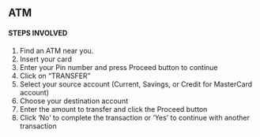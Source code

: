 ## ATM

#### STEPS INVOLVED

1. Find an ATM near you.
2. Insert your card
3. Enter your Pin number and press Proceed button to continue
4. Click on “TRANSFER”
5. Select your source account (Current, Savings, or Credit for MasterCard account)
6. Choose your destination account
7. Enter the amount to transfer and click the Proceed button
8. Click ‘No’ to complete the transaction or ‘Yes’ to continue with another transaction
